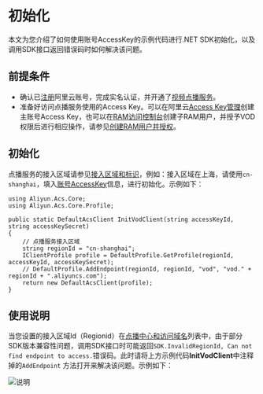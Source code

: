 # 初始化

本文为您介绍了如何使用账号AccessKey的示例代码进行.NET SDK初始化，以及调用SDK接口返回错误码时如何解决该问题。

## 前提条件

-   确认已[注册](https://account.aliyun.com/register/register.htm?spm=a2c4g.11186623.2.13.2a123bd95a5EuV&oauth_callback=https%3A%2F%2Fvod.console.aliyun.com%2F&lang=zh)阿里云账号，完成实名认证，并开通了[视频点播服务](https://www.aliyun.com/product/vod?spm=a2c4g.11186623.2.15.2a123bd95a5EuV)。
-   准备好访问点播服务使用的Access Key。可以在阿里云[Access Key管理](https://usercenter.console.aliyun.com/#/manage/ak)创建主账号Access Key，也可以在[RAM访问控制台](https://ram.console.aliyun.com/?spm=a2c4g.11186623.2.17.2a123bd95a5EuV#/user/list)创建子RAM用户，并授予VOD权限后进行相应操作，请参见[创建RAM用户并授权](/intl.zh-CN/开发指南/账号和授权/创建RAM用户并授权.md)。

## 初始化

点播服务的接入区域请参见[接入区域和标识](/intl.zh-CN/开发指南/点播中心和访问域名.md)，例如：接入区域在上海，请使用`cn-shanghai`，填入[账号AccessKey](/intl.zh-CN/开发指南/账号和授权/创建RAM用户并授权.md)信息，进行初始化。示例如下：

```
using Aliyun.Acs.Core;
using Aliyun.Acs.Core.Profile;

public static DefaultAcsClient InitVodClient(string accessKeyId, string accessKeySecret)
{
    // 点播服务接入区域
    string regionId = "cn-shanghai";
    IClientProfile profile = DefaultProfile.GetProfile(regionId, accessKeyId, accessKeySecret);
    // DefaultProfile.AddEndpoint(regionId, regionId, "vod", "vod." + regionId + ".aliyuncs.com");
    return new DefaultAcsClient(profile);
}
```

## 使用说明

当您设置的接入区域Id（Regionid）在[点播中心和访问域名](/intl.zh-CN/开发指南/点播中心和访问域名.md)列表中，由于部分SDK版本兼容性问题，调用SDK接口时可能返回`SDK.InvalidRegionId, Can not find endpoint to access.`错误码。此时请将上方示例代码**InitVodClient**中注释掉的`AddEndpoint` 方法打开来解决该问题。示例如下：

![说明](https://static-aliyun-doc.oss-accelerate.aliyuncs.com/assets/img/zh-CN/7985390161/p180290.png)

